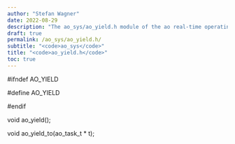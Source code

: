 ```yaml
---
author: "Stefan Wagner"
date: 2022-08-29
description: "The ao_sys/ao_yield.h module of the ao real-time operating system."
draft: true
permalink: /ao_sys/ao_yield.h/ 
subtitle: "<code>ao_sys</code>"
title: "<code>ao_yield.h</code>"
toc: true
---
```


#ifndef AO_YIELD

#define AO_YIELD

#endif

void    ao_yield();

void    ao_yield_to(ao_task_t * t);

